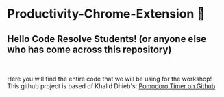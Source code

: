 # Productivity-Chrome-Extension 📝
## Hello Code Resolve Students! (or anyone else who has come across this repository)
<br>

Here you will find the entire code that we will be using for the workshop! This github project is based of Khalid Dhieb's: [Pomodoro Timer on Github](https://github.com/KDhieb/Pomodoro-chrome-extension).

